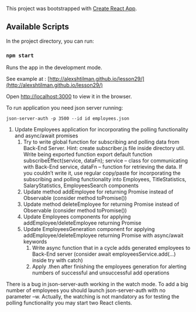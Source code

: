 This project was bootstrapped with [Create React App](https://github.com/facebook/create-react-app).

## Available Scripts

In the project directory, you can run:

### `npm start`

Runs the app in the development mode.<br />

See example at : [http://alexshtilman.github.io/lesson29/](http://alexshtilman.github.io/lesson29/)

Open [http://localhost:3000](http://localhost:3000) to view it in the browser.

To run application you need json server running:

`json-server-auth -p 3500 --id id employees.json`

1. Update Employees application for incorporating the polling functionality and async/await promises
   1. Try to write global function for subscribing and polling data from Back-End Server. Hint: create subscriber.js file inside directory util. Write being exported function export default function subscribeEffect(service, dataFn); service – class for communicating with Back-End service, dataFn – function for retrieving the data. If you couldn’t write it, use regular copy/paste for incorporating the subscribing and polling functionality into Employees, TitleStatistics, SalaryStatistics, EmployeesSearch components
   1. Update method addEmployee for returning Promise instead of Observable (consider method toPromise())
   1. Update method deleteEmployee for returning Promise instead of Observable (consider method toPromise())
   1. Update Employees components for applying addEmployee/deleteEmployee returning Promise
   1. Update EmployeesGeneration component for applying addEmployee/deleteEmployee returning Promise with async/await keywords
      1. Write async function that in a cycle adds generated employees to Back-End server (consider await employeesService.add(…) inside try with catch)
      1. Apply .then after finishing the employees generation for alerting numbers of successful and unsuccessful add operations

There is a bug in json-server-auth working in the watch mode. To add a big number of employees you should launch json-server-auth with no parameter –w. Actually, the watching is not mandatory as for testing the polling functionality you may start two React clients.
